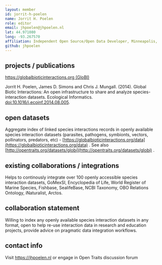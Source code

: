 ```yaml
---
layout: member
id: jorrit-h-poelen
name: Jorrit H. Poelen
role: editor
email: jhpoelen@jhpoelen.nl
lat: 44.971080 
long: -93.267570
affiliation: Independent Open Source/Open Data Developer, Minneapolis, Minnesota
github: jhpoelen
---
```


## projects / publications

[https://globalbioticinteractions.org (GloBI)](https://globalbioticinteractions.org)

Jorrit H. Poelen, James D. Simons and Chris J. Mungall. (2014). Global Biotic Interactions: An open infrastructure to share and analyze species-interaction datasets. Ecological Informatics. [doi:10.1016/j.ecoinf.2014.08.005](https://doi.org/10.1016/j.ecoinf.2014.08.005).

## open datasets
Aggregate index of linked species interactions records in openly available species interaction datasets (parasites, pathogens, symbionts, vectors, pollinators, predators, etc) - [https://globalbioticinteractions.org/data](https://globalbioticinteractions.org/data) . See also [http://opentraits.org/datasets/globi](http://opentraits.org/datasets/globi) .

## existing collaborations / integrations
Helps to continously integrate over 100 openly accessible species interaction datasets, GoMexSI, Encyclopedia of Life, World Register of Marine Species, Fishbase, SealifeBase, NCBI Taxonomy, OBO Relations Ontology, iNaturalist, Arctos.

## collaboration statement
Willing to index any openly available species interaction datasets in any format, open to help re-use interaction data in research and education projects, provide advice on pragmatic data integration workflows.

## contact info
Visit https://jhpoelen.nl or engage in Open Traits discussion forum 
